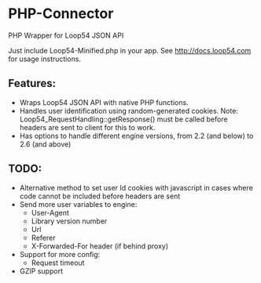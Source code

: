 # PHP-Connector
PHP Wrapper for Loop54 JSON API

Just include Loop54-Minified.php in your app. See http://docs.loop54.com for usage instructions.


## Features:

- Wraps Loop54 JSON API with native PHP functions.
- Handles user identification using random-generated cookies. Note: Loop54_RequestHandling::getResponse() must be called before headers are sent to client for this to work.
- Has options to handle different engine versions, from 2.2 (and below) to 2.6 (and above)

## TODO:

- Alternative method to set user Id cookies with javascript in cases where code cannot be included before headers are sent
- Send more user variables to engine:
  - User-Agent
  - Library version number
  - Url
  - Referer
  - X-Forwarded-For header (if behind proxy)
- Support for more config:
  - Request timeout
- GZIP support
